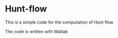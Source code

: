 # Hunt-flow
This is a simple code for the computation of Hunt flow

The code is written with Matlab
